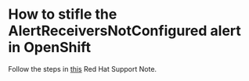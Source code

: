 # How to stifle the AlertReceiversNotConfigured alert in OpenShift

Follow the steps in [this](https://access.redhat.com/solutions/6376561) Red Hat Support Note. 
